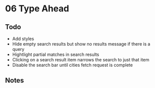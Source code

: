 # 06 Type Ahead

## Todo

- Add styles
- Hide empty search results but show no results message if there is a query
- Hightlight partial matches in search results
- Clicking on a search result item narrows the search to just that item
- Disable the search bar until cities fetch request is complete

## Notes
